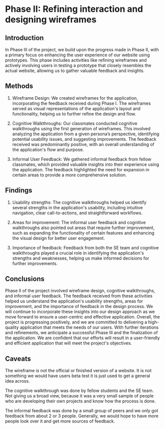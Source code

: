 # Phase II: Refining interaction and designing wireframes

## Introduction

In Phase III of the project, we build upon the progress made in Phase II, with a primary focus on enhancing the user experience of our website using prototypes. This phase includes activities like refining wireframes and actively involving users in testing a prototype that closely resembles the actual website, allowing us to gather valuable feedback and insights.

## Methods

1. Wireframe Design: We created wireframes for the application, incorporating the feedback received during Phase I. The wireframes served as visual representations of the application's layout and functionality, helping us to further refine the design and flow.  

2. Cognitive Walkthroughs: Our classmates conducted cognitive walkthroughs using the first generation of wireframes. This involved analyzing the application from a given persona’s perspective, identifying potential usability issues, and suggesting improvements. The feedback received was predominantly positive, with an overall understanding of the application's flow and purpose.  

3. Informal User Feedback: We gathered informal feedback from fellow classmates, which provided valuable insights into their experience using the application. The feedback highlighted the need for expansion in certain areas to provide a more comprehensive solution.  

## Findings

1. Usability strengths: The cognitive walkthroughs helped us identify several strengths in the application's usability, including intuitive navigation, clear call-to-actions, and straightforward workflows.  

2. Areas for improvement: The informal user feedback and cognitive walkthroughs also pointed out areas that require further improvement, such as expanding the functionality of certain features and enhancing the visual design for better user engagement.  

3. Importance of feedback: Feedback from both the SE team and cognitive walkthroughs played a crucial role in identifying the application's strengths and weaknesses, helping us make informed decisions for further improvements.  

## Conclusions

Phase II of the project involved wireframe design, cognitive walkthroughs, and informal user feedback. The feedback received from these activities helped us understand the application's usability strengths, areas for improvement, and the importance of feedback in the design process. We will continue to incorporate these insights into our design approach as we move forward to ensure a user-centric and effective application. Overall, the project is progressing positively, and we are committed to delivering a high-quality application that meets the needs of our users. With further iterations and refinements, we anticipate a successful Phase III and the finalization of the application. We are confident that our efforts will result in a user-friendly and efficient application that will meet the project's objectives.

## Caveats

The wireframe is not the official or finished version of a website. It is not something we would have users beta test it is just used to get a general idea across.

The cognitive walkthrough was done by fellow students and the SE team. Not giving us a broad view, because it was a very small sample of people who are developing their own projects and know how the process is done. 

The informal feedback was done by a small group of peers and we only got feedback from about 2 or 3 people. Generally, we would hope to have more people look over it and get more sources of feedback. 
